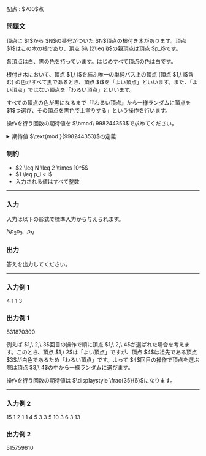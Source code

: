 
<div>

<span>

<span>

<p>
配点 : $700$点
</p>

<div>

<section>

### **問題文**

<p>
頂点に $1$から $N$の番号がついた $N$頂点の根付き木があります。頂点 $1$はこの木の根であり、頂点 $i\ (2\leq i)$の親頂点は頂点 $p_i$です。
</p>

<p>
各頂点は白、黒の色を持っています。はじめすべて頂点の色は白です。
</p>

<p>
根付き木において、頂点 $1,\ i$を結ぶ唯一の単純パス上の頂点 (頂点 $1,\ i$含む) の色がすべて黒であるとき、頂点 $i$を「よい頂点」といいます。また、「よい頂点」ではない頂点を「わるい頂点」といいます。
</p>

<p>
すべての頂点の色が黒になるまで「『わるい頂点』から一様ランダムに頂点を $1$つ選び、その頂点を黒色で上塗りする」という操作を行います。
</p>

<p>
操作を行う回数の期待値を $\bmod\ 998244353$で求めてください。
</p>

<details>

<summary>
期待値 $\text{mod }{998244353}$の定義
</summary>

<p>
求める期待値は必ず有理数になることが証明できます。 また、この問題の制約のもとでは、その値を既約分数 $\frac{P}{Q}$で表した時、$Q \not \equiv 0 \pmod{998244353}$となることも証明できます。 よって、$R \times Q \equiv P \pmod{998244353}, 0 \leq R < 998244353$を満たす整数 $R$が一意に定まります。 この $R$を答えてください。


</p>

</details>

</section>

</div>

<div>

<section>

### **制約**

<ul>

<li>
$2 \leq N \leq 2 \times 10^5$
</li>

<li>
$1 \leq p_i < i$
</li>

<li>
入力される値はすべて整数
</li>

</ul>

</section>

</div>

---

<div>

<div>

<section>

### **入力**

<p>
入力は以下の形式で標準入力から与えられます。
</p>

<div>

$N$$p_2$$p_3$$\dots$$p_{N}$
</div>

</section>

</div>

<div>

<section>

### **出力**

<p>
答えを出力してください。
</p>

</section>

</div>

</div>

---

<div>

<section>

### **入力例 1**

<div>

4
1 1 3

</div>

</section>

</div>

<div>

<section>

### **出力例 1**

<div>

831870300

</div>

<p>
例えば $1,\ 2,\ 3$回目の操作で順に頂点 $1,\ 2,\ 4$が選ばれた場合を考えます。このとき、頂点 $1,\ 2$は「よい頂点」ですが、頂点 $4$は祖先である頂点 $3$が白色であるため「わるい頂点」です。よって $4$回目の操作で頂点を選ぶ際は頂点 $3,\ 4$の中から一様ランダムに選びます。
</p>

<p>
操作を行う回数の期待値は $\displaystyle \frac{35}{6}$になります。
</p>

</section>

</div>

---

<div>

<section>

### **入力例 2**

<div>

15
1 2 1 1 4 5 3 3 5 10 3 6 3 13

</div>

</section>

</div>

<div>

<section>

### **出力例 2**

<div>

515759610

</div>

</section>

</div>

</span>

</span>

</div>
